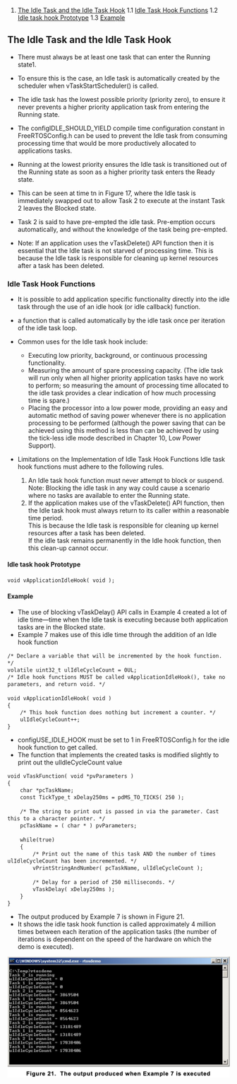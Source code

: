 1. [The Idle Task and the Idle Task Hook](#the-idle-task-and-the-idle-task-hook)
    1.1 [Idle Task Hook Functions](#idle-task-hook-functions)
    1.2 [Idle task hook Prototype](#idle-task-hook-prototype)
    1.3 [Example]()

## The Idle Task and the Idle Task Hook

- There must always be at least one task that can enter the Running state1.
- To ensure this is the case, an Idle task is automatically created by the scheduler when vTaskStartScheduler() is called.
- The idle task has the lowest possible priority (priority zero), to ensure it never prevents a higher priority application task from entering the Running state.
- The configIDLE_SHOULD_YIELD compile time configuration constant in FreeRTOSConfig.h can be used to prevent the Idle task from consuming processing time that would be more productively allocated to applications tasks.

- Running at the lowest priority ensures the Idle task is transitioned out of the Running state as soon as a higher priority task enters the Ready state. 
- This can be seen at time tn in Figure 17, where the Idle task is immediately swapped out to allow Task 2 to execute at the instant Task 2 leaves the Blocked state. 
- Task 2 is said to have pre-empted the idle task. Pre-emption occurs automatically, and without the knowledge of the task being pre-empted. 

- Note: If an application uses the vTaskDelete() API function then it is essential that the Idle task is not starved of processing time. This is because the Idle task is responsible for cleaning up kernel resources after a task has been deleted.

### Idle Task Hook Functions
 
- It is possible to add application specific functionality directly into the idle task through the use of an idle hook (or idle callback) function.
- a function that is called automatically by the idle task once per iteration of the idle task loop.

- Common uses for the Idle task hook include:
    - Executing low priority, background, or continuous processing functionality.
    - Measuring the amount of spare processing capacity. (The idle task will run only when all higher priority application tasks have no work to perform; so measuring the amount of processing time allocated to the idle task provides a clear indication of how much processing time is spare.)
    - Placing the processor into a low power mode, providing an easy and automatic method of saving power whenever there is no application processing to be performed (although the power saving that can be achieved using this method is less than can be achieved by using the tick-less idle mode described in Chapter 10, Low Power Support).

- Limitations on the Implementation of Idle Task Hook Functions Idle task hook functions must adhere to the following rules.
    1. An Idle task hook function must never attempt to block or suspend.   
    Note: Blocking the idle task in any way could cause a scenario where no tasks are available to enter the Running state.
    2. If the application makes use of the vTaskDelete() API function, then the Idle task hook must always return to its caller within a reasonable time period.    
    This is because the Idle task is responsible for cleaning up kernel resources after a task has been deleted.   
    If the idle task remains permanently in the Idle hook function, then this clean-up cannot occur.    

#### Idle task hook Prototype
` void vApplicationIdleHook( void ); `

#### Example 

- The use of blocking vTaskDelay() API calls in Example 4 created a lot of idle time—time when the Idle task is executing because both application tasks are in the Blocked state.
- Example 7 makes use of this idle time through the addition of an Idle hook function

```
/* Declare a variable that will be incremented by the hook function. */
volatile uint32_t ulIdleCycleCount = 0UL;
/* Idle hook functions MUST be called vApplicationIdleHook(), take no parameters, and return void. */

void vApplicationIdleHook( void )
{
    /* This hook function does nothing but increment a counter. */
    ulIdleCycleCount++;
}
```

- configUSE_IDLE_HOOK must be set to 1 in FreeRTOSConfig.h for the idle hook function to get called.
- The function that implements the created tasks is modified slightly to print out the ulIdleCycleCount value

```
void vTaskFunction( void *pvParameters )
{
    char *pcTaskName;
    const TickType_t xDelay250ms = pdMS_TO_TICKS( 250 );
    
    /* The string to print out is passed in via the parameter. Cast this to a character pointer. */
    pcTaskName = ( char * ) pvParameters;

    while(true)
    {
        /* Print out the name of this task AND the number of times ulIdleCycleCount has been incremented. */
        vPrintStringAndNumber( pcTaskName, ulIdleCycleCount );

        /* Delay for a period of 250 milliseconds. */
        vTaskDelay( xDelay250ms );
    }
}
```

- The output produced by Example 7 is shown in Figure 21. 
- It shows the idle task hook function is called approximately 4 million times between each iteration of the application tasks (the number of iterations is dependent on the speed of the hardware on which the demo is executed).

![Idle task hook](idleTaskHook.png)

